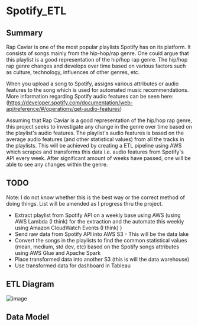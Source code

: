 # Spotify_ETL

## Summary
Rap Caviar is one of the most popular playlists Spotify has on its platform. It consists of songs mainly from the hip-hop/rap genre. One could argue that this playlist is a good representation of the hip/hop rap genre. The hip/hop rap genre changes and develops over time based on various factors such as culture, technology, influences of other genres, etc. 

When you upload a song to Spotify, assigns various attributes or audio features to the song which is used for automated music recommendations. More information regarding Spotify audio features can be seen here: (https://developer.spotify.com/documentation/web-api/reference/#/operations/get-audio-features)

Assuming that Rap Caviar is a good representation of the hip/hop rap genre, this project seeks to investigate any change in the genre over time based on the playlist's audio features.  The playlist's audio features is based on the average audio features (and other statistical values) from all the tracks in the playlists. This will be achieved by creating a ETL pipeline using AWS which scrapes and transforms this data i.e. audio features from Spotify's API every week. After significant amount of weeks have passed, one will be able to see any changes within the genre.


## TODO 

Note:
I do not know whether this is the best way or the correct method of doing things. List will be amended as I progress thru the project. 

- Extract playlist from Spotify API on a weekly base using AWS (using AWS Lambda (I think) for the extraction and the automate this weekly using Amazon CloudWatch Events (I think) )
- Send raw data from Spotify API into AWS S3 - This will be the data lake
- Convert the songs in the playlists to find the common statistical values (mean, medium, std dev, etc) based on the Spotify songs attributes using AWS Glue and Apache Spark
- Place transformed data into another S3 (this is will the data warehouse)
- Use transformed data for dashboard in Tableau

## ETL Diagram

![image](https://user-images.githubusercontent.com/60255967/185808707-a5769bf7-3014-4b13-b4fa-a3ac4e88a35d.png)


## Data Model


